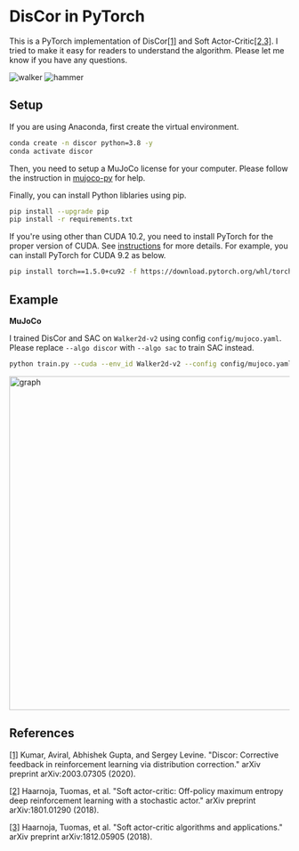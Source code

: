 # DisCor in PyTorch
This is a PyTorch implementation of DisCor[[1]](#references) and Soft Actor-Critic[[2,3]](#references). I tried to make it easy for readers to understand the algorithm. Please let me know if you have any questions.

![walker](https://user-images.githubusercontent.com/37267851/83952299-eaf6c380-a872-11ea-8bb1-16e1d82c1dd2.gif) ![hammer](https://user-images.githubusercontent.com/37267851/84055501-e277c780-a9ef-11ea-9ba5-397b5d2d8f04.gif)


## Setup
If you are using Anaconda, first create the virtual environment.

```bash
conda create -n discor python=3.8 -y
conda activate discor
```

Then, you need to setup a MuJoCo license for your computer. Please follow the instruction in [mujoco-py](https://github.com/openai/mujoco-py
) for help.

Finally, you can install Python liblaries using pip.

```bash
pip install --upgrade pip
pip install -r requirements.txt
```

If you're using other than CUDA 10.2, you need to install PyTorch for the proper version of CUDA. See [instructions](https://pytorch.org/get-started/locally/) for more details. For example, you can install PyTorch for CUDA 9.2 as below.

```bash
pip install torch==1.5.0+cu92 -f https://download.pytorch.org/whl/torch_stable.html
```

## Example

**MuJoCo**

I trained DisCor and SAC on `Walker2d-v2` using config `config/mujoco.yaml`. Please replace `--algo discor` with `--algo sac` to train SAC instead.

```bash
python train.py --cuda --env_id Walker2d-v2 --config config/mujoco.yaml --algo discor
```


<img src="https://user-images.githubusercontent.com/37267851/83949440-c690ec00-a85e-11ea-8272-96183bdf4529.png" title="graph" width=600>


## References
[[1]](https://arxiv.org/abs/2003.07305) Kumar, Aviral, Abhishek Gupta, and Sergey Levine. "Discor: Corrective feedback in reinforcement learning via distribution correction." arXiv preprint arXiv:2003.07305 (2020).

[[2]](https://arxiv.org/abs/1801.01290) Haarnoja, Tuomas, et al. "Soft actor-critic: Off-policy maximum entropy deep reinforcement learning with a stochastic actor." arXiv preprint arXiv:1801.01290 (2018).

[[3]](https://arxiv.org/abs/1812.05905) Haarnoja, Tuomas, et al. "Soft actor-critic algorithms and applications." arXiv preprint arXiv:1812.05905 (2018).
